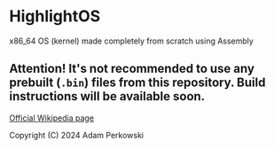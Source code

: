 # HighlightOS

x86_64 OS (kernel) made completely from scratch using Assembly

## Attention! It's not recommended to use any prebuilt (`.bin`) files from this repository. Build instructions will be available soon.

[Official Wikipedia page](https://en.wikipedia.org/wiki/HighlightOS)

Copyright (C) 2024  Adam Perkowski

